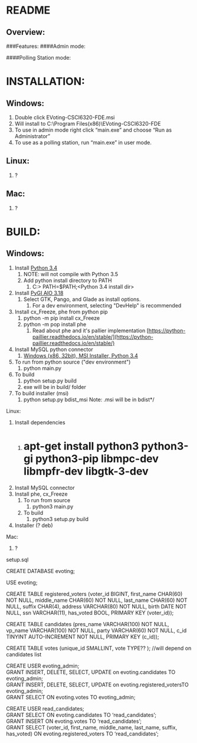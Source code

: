 README
======

Overview:
---------

###Features:
####Admin mode:

####Polling Station mode:


INSTALLATION:
=============

Windows:
--------
1. Double click EVoting-CSCI6320-FDE.msi
2. Will install to C:\Program Files(x86)\EVoting-CSCI6320-FDE
3. To use in admin mode right click “main.exe” and choose “Run as Administrator”
4. To use as a polling station, run “main.exe” in user mode.

Linux:
------
1. ?

Mac:
----
1. ?


BUILD:
======

Windows:
--------
1. Install [Python 3.4](https://www.python.org/ftp/python/3.4.4/python-3.4.4.msi)
   1. NOTE: will not compile with Python 3.5
   2. Add python install directory to PATH
      1. C:> PATH=$PATH;<Python 3.4 install dir>
2. Install [PyGI AIO 3.18](https://sourceforge.net/projects/pygobjectwin32/files/latest/download)
   1. Select GTK, Pango, and Glade as install options.
      1. For a dev environment, selecting "DevHelp" is recommended
3. Install cx_Freeze, phe from python pip
   1. python -m pip install cx_Freeze
   2. python -m pop install phe
      1. Read about phe and it's pallier implementation [https://python-paillier.readthedocs.io/en/stable/](https://python-paillier.readthedocs.io/en/stable/)
4. Install MySQL python connector
   1. [Windows (x86, 32bit), MSI Installer, Python 3.4](https://dev.mysql.com/downloads/connector/python/2.1.html)
5. To run from python source ("dev environment")
   1. python main.py
6. To build
   1. python setup.py build
   2. exe will be in build/ folder
7. To build installer (msi)
   1. python setup.py bdist_msi
      Note: .msi will be in bdist*/

Linux:
1. Install dependencies
   1. # apt-get install python3 python3-gi python3-pip libmpc-dev libmpfr-dev libgtk-3-dev
2. Install MySQL connector
3. Install phe, cx_Freeze
   1. To run from source
      1. python3 main.py
   2. To build
      1. python3 setup.py build
4. Installer (? deb)

Mac:
1. ?

setup.sql

CREATE DATABASE evoting;

USE evoting;

CREATE TABLE registered_voters (voter_id BIGINT, first_name CHAR(60) NOT NULL, middle_name CHAR(60) NOT NULL, last_name CHAR(60) NOT NULL, suffix CHAR(4), address VARCHAR(80) NOT NULL, birth DATE NOT NULL, ssn VARCHAR(11), has_voted BOOL, PRIMARY KEY (voter_id));

CREATE TABLE candidates (pres_name VARCHAR(100) NOT NULL, vp_name VARCHAR(100) NOT NULL, party VARCHAR(60) NOT NULL, c_id TINYINT AUTO-INCREMENT NOT NULL, PRIMARY KEY (c_id));

CREATE TABLE votes (unique_id SMALLINT, vote TYPE?? );  //will depend on candidates list

CREATE USER evoting_admin;  
GRANT INSERT, DELETE, SELECT, UPDATE on evoting.candidates TO evoting_admin;  
GRANT INSERT, DELETE, SELECT, UPDATE on evoting.registered_votersTO evoting_admin;  
GRANT SELECT ON evoting.votes TO evoting_admin;

CREATE USER read_candidates;  
GRANT SELECT ON evoting.candidates TO ‘read_candidates’;  
GRANT INSERT ON evoting.votes TO ‘read_candidates’;  
GRANT SELECT (voter_id, first_name, middle_name, last_name, suffix, has_voted) ON evoting.registered_voters TO ‘read_candidates’;
